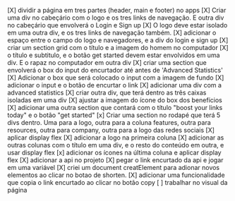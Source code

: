 [X] dividir a página em tres partes (header, main e footer) no apps
[X] Criar uma div no cabeçário com o logo e os tres links de navegação. E outra div no cabeçário que envolverá o Login e Sign up
[X] O logo deve estar isolado em uma outra div, e os tres links de navegação também. 
[X] adicionar o espaço entre o campo do logo e navegadores, e a div do login e sign up
[X] criar um section grid com o título e a imagem do homem no computador
[X] o título e subtitulo, e o botão get started devem estar envolvidos em uma div. E o rapaz no computador em outra div
[X] criar uma section que envolverá o box do input do encurtador até antes de 'Advanced Statistics'
[X] Adicionar o box que será colocado o input com a imagem de fundo
[X] adicionar o input e o botão de encurtar o link
[X] adicionar uma div com a advanced statistics
[X] criar outra div, que terá dentro as três caixas isoladas em uma div
[X] ajustar a imagem do ícone do box dos benefícios
[X] adicionar uma outra section que contará com o título "boost your links today" e o botão "get started"
[x] Criar uma section no rodapé que terá 5 divs dentro. Uma para a logo, outra para a coluna features, outra para resources, outra para company, outra para a logo das redes sociais
[X] aplicar display flex
[X] adicionar a logo na primeira coluna
[X] adicionar as outras colunas com o título em uma div, e o resto do conteúdo em outra, e usar display flex
[x] adicionar os ícones na última coluna e aplicar display flex
[X] adicionar a api no projeto
[X] pegar o link encurtado da api e jogar em uma variável
[X] criei um document creatElement para adionar novos elementos ao clicar no botao de shorten. 
[X] adicionar uma funcionalidade que copia o link encurtado ao clicar no botão copy
[ ] trabalhar no visual da página